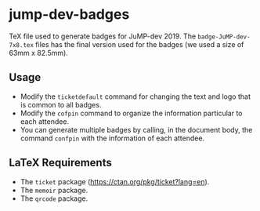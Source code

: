 # jump-dev-badges
TeX file used to generate badges for JuMP-dev 2019. The `badge-JuMP-dev-7x8.tex` files has the final version used for the badges (we used a size of 63mm x 82.5mm).

## Usage
* Modify the `ticketdefault` command for changing the text and logo that is common to all badges.
* Modify the `cofpin` command to organize the information particular to each attendee.
* You can generate multiple badges by calling, in the document body, the command `confpin` with the information of each attendee.

## LaTeX Requirements
* The `ticket` package (<https://ctan.org/pkg/ticket?lang=en>).
* The `memoir` package.
* The `qrcode` package.
